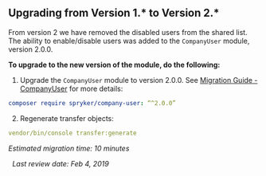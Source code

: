 ## Upgrading from Version 1.* to Version 2.*
From version 2 we have removed the disabled users from the shared list. The ability to enable/disable users was added to the `CompanyUser` module, version 2.0.0.

**To upgrade to the new version of the module, do the following:**
1. Upgrade the `CompanyUser` module to version 2.0.0. See [Migration Guide - CompanyUser](https://docs.demo-spryker.com/v4/docs/mg-companyuser) for more details:
```yaml
composer require spryker/company-user: “^2.0.0”
```
2. Regenerate transfer objects:
```yaml
vendor/bin/console transfer:generate
```

*Estimated migration time: 10 minutes*
                
                
<!--See also:

* Get a general idea of the Shared Carts feature
* Shared Cart Feature Overview-->
 
*Last review date: Feb 4, 2019* <!--by Sergey Samoylov, Yuliia Boiko--> 